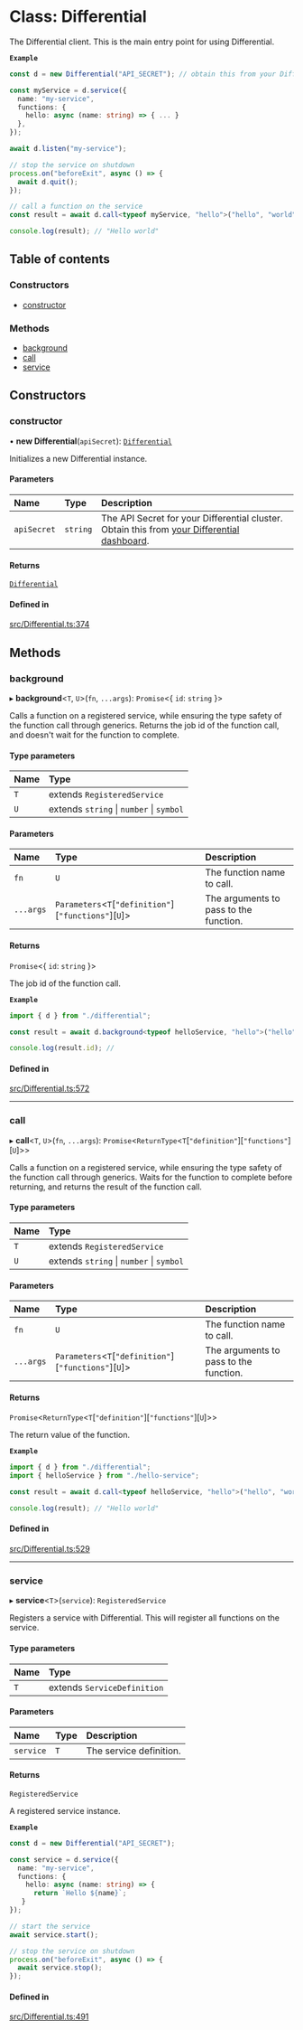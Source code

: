 # Class: Differential

The Differential client. This is the main entry point for using Differential.

**`Example`**

```ts
const d = new Differential("API_SECRET"); // obtain this from your Differential dashboard

const myService = d.service({
  name: "my-service",
  functions: {
    hello: async (name: string) => { ... }
  },
});

await d.listen("my-service");

// stop the service on shutdown
process.on("beforeExit", async () => {
  await d.quit();
});

// call a function on the service
const result = await d.call<typeof myService, "hello">("hello", "world");

console.log(result); // "Hello world"
```

## Table of contents

### Constructors

- [constructor](Differential.md#constructor)

### Methods

- [background](Differential.md#background)
- [call](Differential.md#call)
- [service](Differential.md#service)

## Constructors

### constructor

• **new Differential**(`apiSecret`): [`Differential`](Differential.md)

Initializes a new Differential instance.

#### Parameters

| Name | Type | Description |
| :------ | :------ | :------ |
| `apiSecret` | `string` | The API Secret for your Differential cluster. Obtain this from [your Differential dashboard](https://admin.differential.dev/dashboard). |

#### Returns

[`Differential`](Differential.md)

#### Defined in

[src/Differential.ts:374](https://github.com/differentialHQ/differential/blob/b306aab/ts-core/src/Differential.ts#L374)

## Methods

### background

▸ **background**\<`T`, `U`\>(`fn`, `...args`): `Promise`\<\{ `id`: `string`  }\>

Calls a function on a registered service, while ensuring the type safety of the function call through generics.
Returns the job id of the function call, and doesn't wait for the function to complete.

#### Type parameters

| Name | Type |
| :------ | :------ |
| `T` | extends `RegisteredService` |
| `U` | extends `string` \| `number` \| `symbol` |

#### Parameters

| Name | Type | Description |
| :------ | :------ | :------ |
| `fn` | `U` | The function name to call. |
| `...args` | `Parameters`\<`T`[``"definition"``][``"functions"``][`U`]\> | The arguments to pass to the function. |

#### Returns

`Promise`\<\{ `id`: `string`  }\>

The job id of the function call.

**`Example`**

```ts
import { d } from "./differential";

const result = await d.background<typeof helloService, "hello">("hello", "world");

console.log(result.id); //
```

#### Defined in

[src/Differential.ts:572](https://github.com/differentialHQ/differential/blob/b306aab/ts-core/src/Differential.ts#L572)

___

### call

▸ **call**\<`T`, `U`\>(`fn`, `...args`): `Promise`\<`ReturnType`\<`T`[``"definition"``][``"functions"``][`U`]\>\>

Calls a function on a registered service, while ensuring the type safety of the function call through generics.
Waits for the function to complete before returning, and returns the result of the function call.

#### Type parameters

| Name | Type |
| :------ | :------ |
| `T` | extends `RegisteredService` |
| `U` | extends `string` \| `number` \| `symbol` |

#### Parameters

| Name | Type | Description |
| :------ | :------ | :------ |
| `fn` | `U` | The function name to call. |
| `...args` | `Parameters`\<`T`[``"definition"``][``"functions"``][`U`]\> | The arguments to pass to the function. |

#### Returns

`Promise`\<`ReturnType`\<`T`[``"definition"``][``"functions"``][`U`]\>\>

The return value of the function.

**`Example`**

```ts
import { d } from "./differential";
import { helloService } from "./hello-service";

const result = await d.call<typeof helloService, "hello">("hello", "world");

console.log(result); // "Hello world"
```

#### Defined in

[src/Differential.ts:529](https://github.com/differentialHQ/differential/blob/b306aab/ts-core/src/Differential.ts#L529)

___

### service

▸ **service**\<`T`\>(`service`): `RegisteredService`

Registers a service with Differential. This will register all functions on the service.

#### Type parameters

| Name | Type |
| :------ | :------ |
| `T` | extends `ServiceDefinition` |

#### Parameters

| Name | Type | Description |
| :------ | :------ | :------ |
| `service` | `T` | The service definition. |

#### Returns

`RegisteredService`

A registered service instance.

**`Example`**

```ts
const d = new Differential("API_SECRET");

const service = d.service({
  name: "my-service",
  functions: {
    hello: async (name: string) => {
      return `Hello ${name}`;
   }
});

// start the service
await service.start();

// stop the service on shutdown
process.on("beforeExit", async () => {
  await service.stop();
});
```

#### Defined in

[src/Differential.ts:491](https://github.com/differentialHQ/differential/blob/b306aab/ts-core/src/Differential.ts#L491)
